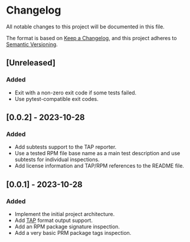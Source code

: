 # Changelog

All notable changes to this project will be documented in this file.

The format is based on [Keep a Changelog](https://keepachangelog.com/en/1.0.0/),
and this project adheres to [Semantic Versioning](https://semver.org/spec/v2.0.0.html).

## [Unreleased]

### Added

- Exit with a non-zero exit code if some tests failed.
- Use pytest-compatible exit codes.


## [0.0.2] - 2023-10-28

### Added

- Add subtests support to the TAP reporter.
- Use a tested RPM file base name as a main test description and use subtests
  for individual inspections.
- Add license information and TAP/RPM references to the README file.


## [0.0.1] - 2023-10-28

### Added

- Implement the initial project architecture. 
- Add [TAP](https://testanything.org/) format output support.
- Add an RPM package signature inspection.
- Add a very basic PRM package tags inspection.
